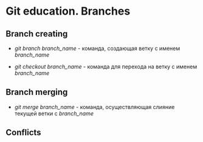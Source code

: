 # Git education. Branches

## Branch creating

* *git branch branch_name* - команда, создающая ветку с именем *branch_name*

* *git checkout branch_name* - команда для перехода на ветку с именем *branch_name*


## Branch merging

* *git merge branch_name* - команда, осуществляющая слияние текущей ветки с *branch_name*

## Conflicts
